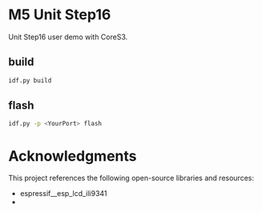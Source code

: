 # M5 Unit Step16

Unit Step16 user demo with CoreS3.

## build

```bash
idf.py build
```

## flash

```bash
idf.py -p <YourPort> flash
```

# Acknowledgments

This project references the following open-source libraries and resources:

- espressif__esp_lcd_ili9341
- 